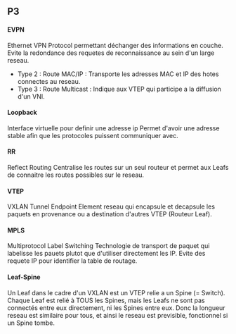 ## P3

#### EVPN
Ethernet VPN
Protocol permettant déchanger des informations en couche.
Evite la redondance des requetes de reconnaissance au sein d'un large reseau.
 - Type 2 : Route MAC/IP : Transporte les adresses MAC et IP des hotes connectes au reseau.
 - Type 3 : Route Multicast : Indique aux VTEP qui participe a la diffusion d'un VNI.

#### Loopback
Interface virtuelle pour definir une adresse ip
Permet d'avoir une adresse stable afin que les protocoles puissent communiquer avec.

#### RR
Reflect Routing
Centralise les routes sur un seul routeur et permet aux Leafs de connaitre les routes possibles sur le reseau.

#### VTEP
VXLAN Tunnel Endpoint
Element reseau qui encapsule et decapsule les paquets en provenance ou a destination d'autres VTEP (Routeur Leaf).

#### MPLS
Multiprotocol Label Switching
Technologie de transport de paquet qui labelisse les pauets plutot que d'utiliser directement les IP.
Evite des requete IP pour identifier la table de routage. 


#### Leaf-Spine
Un Leaf dans le cadre d'un VXLAN est un VTEP relie a un Spine (= Switch).
Chaque Leaf est relié à TOUS les Spines, mais les Leafs ne sont pas connectés entre eux directement, ni les Spines entre eux.
Donc la longueur reseau est similaire pour tous, et ainsi le reseau est previsible, fonctionnel si un Spine tombe.